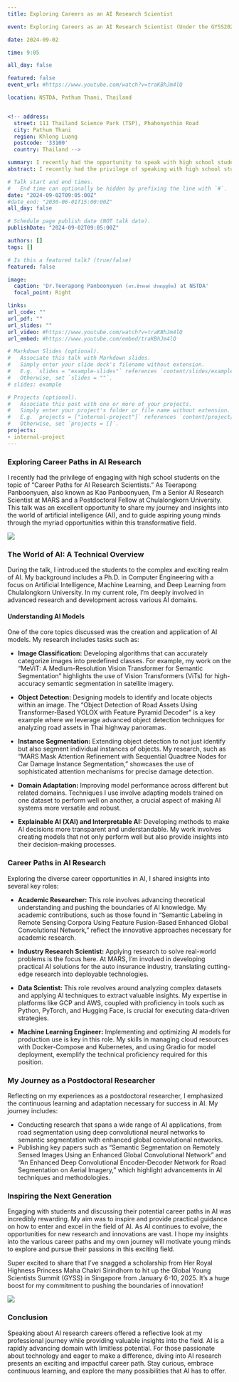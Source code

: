 ```yaml
---
title: Exploring Careers as an AI Research Scientist

event: Exploring Careers as an AI Research Scientist (Under the GYSS2025 Scholarship)

date: 2024-09-02

time: 9:05

all_day: false

featured: false
event_url: #https://www.youtube.com/watch?v=traKBhJm4lQ

location: NSTDA, Pathum Thani, Thailand


<!-- address:
  street: 111 Thailand Science Park (TSP), Phahonyothin Road
  city: Pathum Thani
  region: Khlong Luang
  postcode: '33100'
  country: Thailand -->

summary: I recently had the opportunity to speak with high school students about ‘Career Paths for AI Research Scientists.’ During the talk, I shared my experiences as a postdoctoral researcher in AI, diving into the exciting world of artificial intelligence. I discussed the various career opportunities in the field, from academic research to industry roles, and highlighted how my own journey has shaped my understanding of AI. It was a fantastic chance to inspire the next generation of AI enthusiasts and give them a glimpse into the dynamic and rapidly evolving field of artificial intelligence.
abstract: I recently had the privilege of speaking with high school students about “Career Paths for AI Research Scientists.” As Teerapong Panboonyuen, also known as Kao Panboonyuen, a Senior AI Research Scientist at MARS and a Postdoctoral Fellow at Chulalongkorn University, I was excited to share my journey and insights into the dynamic world of artificial intelligence (AI). This talk offered a unique opportunity to guide young minds through the exciting possibilities in AI and how they can carve out their own paths in this transformative field.

# Talk start and end times.
#   End time can optionally be hidden by prefixing the line with `#`.
date: "2024-09-02T09:05:00Z"
#date_end: "2030-06-01T15:00:00Z"
all_day: false

# Schedule page publish date (NOT talk date).
publishDate: "2024-09-02T09:05:00Z"

authors: []
tags: []

# Is this a featured talk? (true/false)
featured: false

image:
  caption: 'Dr.Teerapong Panboonyuen (ดร.ธีรพงศ์ ปานบุญยืน) at NSTDA'
  focal_point: Right

links:
url_code: ""
url_pdf: ""
url_slides: ""
url_video: #https://www.youtube.com/watch?v=traKBhJm4lQ
url_embed: #https://www.youtube.com/embed/traKBhJm4lQ

# Markdown Slides (optional).
#   Associate this talk with Markdown slides.
#   Simply enter your slide deck's filename without extension.
#   E.g. `slides = "example-slides"` references `content/slides/example-slides.md`.
#   Otherwise, set `slides = ""`.
# slides: example

# Projects (optional).
#   Associate this post with one or more of your projects.
#   Simply enter your project's folder or file name without extension.
#   E.g. `projects = ["internal-project"]` references `content/project/deep-learning/index.md`.
#   Otherwise, set `projects = []`.
projects:
- internal-project
---
```

### Exploring Career Paths in AI Research

I recently had the privilege of engaging with high school students on the topic of “Career Paths for AI Research Scientists.” As Teerapong Panboonyuen, also known as Kao Panboonyuen, I’m a Senior AI Research Scientist at MARS and a Postdoctoral Fellow at Chulalongkorn University. This talk was an excellent opportunity to share my journey and insights into the world of artificial intelligence (AI), and to guide aspiring young minds through the myriad opportunities within this transformative field.

![](NSTDA_asGuestSpeaker_AI.png)

### The World of AI: A Technical Overview

During the talk, I introduced the students to the complex and exciting realm of AI. My background includes a Ph.D. in Computer Engineering with a focus on Artificial Intelligence, Machine Learning, and Deep Learning from Chulalongkorn University. In my current role, I’m deeply involved in advanced research and development across various AI domains.

#### **Understanding AI Models**

One of the core topics discussed was the creation and application of AI models. My research includes tasks such as:

- **Image Classification:** Developing algorithms that can accurately categorize images into predefined classes. For example, my work on the “MeViT: A Medium-Resolution Vision Transformer for Semantic Segmentation” highlights the use of Vision Transformers (ViTs) for high-accuracy semantic segmentation in satellite imagery.

- **Object Detection:** Designing models to identify and locate objects within an image. The “Object Detection of Road Assets Using Transformer-Based YOLOX with Feature Pyramid Decoder” is a key example where we leverage advanced object detection techniques for analyzing road assets in Thai highway panoramas.

- **Instance Segmentation:** Extending object detection to not just identify but also segment individual instances of objects. My research, such as “MARS Mask Attention Refinement with Sequential Quadtree Nodes for Car Damage Instance Segmentation,” showcases the use of sophisticated attention mechanisms for precise damage detection.

- **Domain Adaptation:** Improving model performance across different but related domains. Techniques I use involve adapting models trained on one dataset to perform well on another, a crucial aspect of making AI systems more versatile and robust.

- **Explainable AI (XAI) and Interpretable AI:** Developing methods to make AI decisions more transparent and understandable. My work involves creating models that not only perform well but also provide insights into their decision-making processes.

### Career Paths in AI Research

Exploring the diverse career opportunities in AI, I shared insights into several key roles:

- **Academic Researcher:** This role involves advancing theoretical understanding and pushing the boundaries of AI knowledge. My academic contributions, such as those found in “Semantic Labeling in Remote Sensing Corpora Using Feature Fusion-Based Enhanced Global Convolutional Network,” reflect the innovative approaches necessary for academic research.

- **Industry Research Scientist:** Applying research to solve real-world problems is the focus here. At MARS, I’m involved in developing practical AI solutions for the auto insurance industry, translating cutting-edge research into deployable technologies.

- **Data Scientist:** This role revolves around analyzing complex datasets and applying AI techniques to extract valuable insights. My expertise in platforms like GCP and AWS, coupled with proficiency in tools such as Python, PyTorch, and Hugging Face, is crucial for executing data-driven strategies.

- **Machine Learning Engineer:** Implementing and optimizing AI models for production use is key in this role. My skills in managing cloud resources with Docker-Compose and Kubernetes, and using Gradio for model deployment, exemplify the technical proficiency required for this position.

### My Journey as a Postdoctoral Researcher

Reflecting on my experiences as a postdoctoral researcher, I emphasized the continuous learning and adaptation necessary for success in AI. My journey includes:

- Conducting research that spans a wide range of AI applications, from road segmentation using deep convolutional neural networks to semantic segmentation with enhanced global convolutional networks.
- Publishing key papers such as “Semantic Segmentation on Remotely Sensed Images Using an Enhanced Global Convolutional Network” and “An Enhanced Deep Convolutional Encoder-Decoder Network for Road Segmentation on Aerial Imagery,” which highlight advancements in AI techniques and methodologies.

### Inspiring the Next Generation

Engaging with students and discussing their potential career paths in AI was incredibly rewarding. My aim was to inspire and provide practical guidance on how to enter and excel in the field of AI. As AI continues to evolve, the opportunities for new research and innovations are vast. I hope my insights into the various career paths and my own journey will motivate young minds to explore and pursue their passions in this exciting field.

Super excited to share that I’ve snagged a scholarship from Her Royal Highness Princess Maha Chakri Sirindhorn to hit up the Global Young Scientists Summit (GYSS) in Singapore from January 6-10, 2025. It’s a huge boost for my commitment to pushing the boundaries of innovation!

![](panboonyuen_GYSS2025.jpg)

### Conclusion

Speaking about AI research careers offered a reflective look at my professional journey while providing valuable insights into the field. AI is a rapidly advancing domain with limitless potential. For those passionate about technology and eager to make a difference, diving into AI research presents an exciting and impactful career path. Stay curious, embrace continuous learning, and explore the many possibilities that AI has to offer.